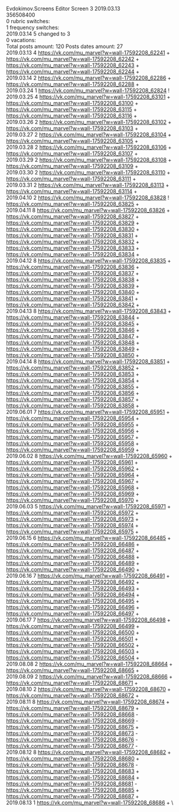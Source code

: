 Evdokimov.Screens	Editor Screen 3 2019.03.13\
356508400\
0 rubric switches:\
1 frequency switches:\
2019.03.14 5 changed to 3 \
0 vacations:\
Total posts amount: 120	Posts dates amount: 27\
2019.03.13 4 https://vk.com/mu_marvel?w=wall-17592208_62241 + https://vk.com/mu_marvel?w=wall-17592208_62242 + https://vk.com/mu_marvel?w=wall-17592208_62243 + https://vk.com/mu_marvel?w=wall-17592208_62244 + \
2019.03.14 2 https://vk.com/mu_marvel?w=wall-17592208_62286 + https://vk.com/mu_marvel?w=wall-17592208_62288 + \
2019.03.24 1 https://vk.com/mu_marvel?w=wall-17592208_62824 ! \
2019.03.25 4 https://vk.com/mu_marvel?w=wall-17592208_63101 + https://vk.com/mu_marvel?w=wall-17592208_63100 + https://vk.com/mu_marvel?w=wall-17592208_63115 + https://vk.com/mu_marvel?w=wall-17592208_63116 + \
2019.03.26 2 https://vk.com/mu_marvel?w=wall-17592208_63102 + https://vk.com/mu_marvel?w=wall-17592208_63103 + \
2019.03.27 2 https://vk.com/mu_marvel?w=wall-17592208_63104 + https://vk.com/mu_marvel?w=wall-17592208_63105 + \
2019.03.28 2 https://vk.com/mu_marvel?w=wall-17592208_63106 + https://vk.com/mu_marvel?w=wall-17592208_63107 + \
2019.03.29 2 https://vk.com/mu_marvel?w=wall-17592208_63108 + https://vk.com/mu_marvel?w=wall-17592208_63109 + \
2019.03.30 2 https://vk.com/mu_marvel?w=wall-17592208_63110 + https://vk.com/mu_marvel?w=wall-17592208_63111 + \
2019.03.31 2 https://vk.com/mu_marvel?w=wall-17592208_63113 + https://vk.com/mu_marvel?w=wall-17592208_63114 + \
2019.04.10 2 https://vk.com/mu_marvel?w=wall-17592208_63828 ! https://vk.com/mu_marvel?w=wall-17592208_63825 + \
2019.04.11 8 https://vk.com/mu_marvel?w=wall-17592208_63826 + https://vk.com/mu_marvel?w=wall-17592208_63827 + https://vk.com/mu_marvel?w=wall-17592208_63829 + https://vk.com/mu_marvel?w=wall-17592208_63830 + https://vk.com/mu_marvel?w=wall-17592208_63831 + https://vk.com/mu_marvel?w=wall-17592208_63832 + https://vk.com/mu_marvel?w=wall-17592208_63833 + https://vk.com/mu_marvel?w=wall-17592208_63834 + \
2019.04.12 8 https://vk.com/mu_marvel?w=wall-17592208_63835 + https://vk.com/mu_marvel?w=wall-17592208_63836 + https://vk.com/mu_marvel?w=wall-17592208_63837 + https://vk.com/mu_marvel?w=wall-17592208_63838 + https://vk.com/mu_marvel?w=wall-17592208_63839 + https://vk.com/mu_marvel?w=wall-17592208_63840 + https://vk.com/mu_marvel?w=wall-17592208_63841 + https://vk.com/mu_marvel?w=wall-17592208_63842 + \
2019.04.13 8 https://vk.com/mu_marvel?w=wall-17592208_63843 + https://vk.com/mu_marvel?w=wall-17592208_63844 + https://vk.com/mu_marvel?w=wall-17592208_63845 + https://vk.com/mu_marvel?w=wall-17592208_63846 + https://vk.com/mu_marvel?w=wall-17592208_63847 + https://vk.com/mu_marvel?w=wall-17592208_63848 + https://vk.com/mu_marvel?w=wall-17592208_63849 + https://vk.com/mu_marvel?w=wall-17592208_63850 + \
2019.04.14 8 https://vk.com/mu_marvel?w=wall-17592208_63851 + https://vk.com/mu_marvel?w=wall-17592208_63852 + https://vk.com/mu_marvel?w=wall-17592208_63853 + https://vk.com/mu_marvel?w=wall-17592208_63854 + https://vk.com/mu_marvel?w=wall-17592208_63855 + https://vk.com/mu_marvel?w=wall-17592208_63856 + https://vk.com/mu_marvel?w=wall-17592208_63857 + https://vk.com/mu_marvel?w=wall-17592208_63858 + \
2019.06.01 7 https://vk.com/mu_marvel?w=wall-17592208_65951 + https://vk.com/mu_marvel?w=wall-17592208_65954 + https://vk.com/mu_marvel?w=wall-17592208_65955 + https://vk.com/mu_marvel?w=wall-17592208_65956 + https://vk.com/mu_marvel?w=wall-17592208_65957 + https://vk.com/mu_marvel?w=wall-17592208_65958 + https://vk.com/mu_marvel?w=wall-17592208_65959 + \
2019.06.02 8 https://vk.com/mu_marvel?w=wall-17592208_65960 + https://vk.com/mu_marvel?w=wall-17592208_65961 + https://vk.com/mu_marvel?w=wall-17592208_65962 + https://vk.com/mu_marvel?w=wall-17592208_65964 + https://vk.com/mu_marvel?w=wall-17592208_65967 + https://vk.com/mu_marvel?w=wall-17592208_65968 + https://vk.com/mu_marvel?w=wall-17592208_65969 + https://vk.com/mu_marvel?w=wall-17592208_65970 + \
2019.06.03 5 https://vk.com/mu_marvel?w=wall-17592208_65971 + https://vk.com/mu_marvel?w=wall-17592208_65972 + https://vk.com/mu_marvel?w=wall-17592208_65973 + https://vk.com/mu_marvel?w=wall-17592208_65974 + https://vk.com/mu_marvel?w=wall-17592208_65975 + \
2019.06.15 6 https://vk.com/mu_marvel?w=wall-17592208_66485 + https://vk.com/mu_marvel?w=wall-17592208_66486 + https://vk.com/mu_marvel?w=wall-17592208_66487 + https://vk.com/mu_marvel?w=wall-17592208_66488 + https://vk.com/mu_marvel?w=wall-17592208_66489 + https://vk.com/mu_marvel?w=wall-17592208_66490 + \
2019.06.16 7 https://vk.com/mu_marvel?w=wall-17592208_66491 + https://vk.com/mu_marvel?w=wall-17592208_66492 + https://vk.com/mu_marvel?w=wall-17592208_66493 + https://vk.com/mu_marvel?w=wall-17592208_66494 + https://vk.com/mu_marvel?w=wall-17592208_66495 + https://vk.com/mu_marvel?w=wall-17592208_66496 + https://vk.com/mu_marvel?w=wall-17592208_66497 + \
2019.06.17 7 https://vk.com/mu_marvel?w=wall-17592208_66498 + https://vk.com/mu_marvel?w=wall-17592208_66499 + https://vk.com/mu_marvel?w=wall-17592208_66500 + https://vk.com/mu_marvel?w=wall-17592208_66501 + https://vk.com/mu_marvel?w=wall-17592208_66502 + https://vk.com/mu_marvel?w=wall-17592208_66503 + https://vk.com/mu_marvel?w=wall-17592208_66504 + \
2019.08.08 2 https://vk.com/mu_marvel?w=wall-17592208_68664 + https://vk.com/mu_marvel?w=wall-17592208_68665 + \
2019.08.09 2 https://vk.com/mu_marvel?w=wall-17592208_68666 + https://vk.com/mu_marvel?w=wall-17592208_68671 + \
2019.08.10 2 https://vk.com/mu_marvel?w=wall-17592208_68670 + https://vk.com/mu_marvel?w=wall-17592208_68672 + \
2019.08.11 8 https://vk.com/mu_marvel?w=wall-17592208_68674 + https://vk.com/mu_marvel?w=wall-17592208_68679 + https://vk.com/mu_marvel?w=wall-17592208_68668 - https://vk.com/mu_marvel?w=wall-17592208_68669 - https://vk.com/mu_marvel?w=wall-17592208_68675 + https://vk.com/mu_marvel?w=wall-17592208_68673 - https://vk.com/mu_marvel?w=wall-17592208_68676 - https://vk.com/mu_marvel?w=wall-17592208_68677 - \
2019.08.12 8 https://vk.com/mu_marvel?w=wall-17592208_68682 + https://vk.com/mu_marvel?w=wall-17592208_68680 + https://vk.com/mu_marvel?w=wall-17592208_68678 - https://vk.com/mu_marvel?w=wall-17592208_68683 + https://vk.com/mu_marvel?w=wall-17592208_68684 + https://vk.com/mu_marvel?w=wall-17592208_68681 - https://vk.com/mu_marvel?w=wall-17592208_68685 + https://vk.com/mu_marvel?w=wall-17592208_68687 + \
2019.08.13 1 https://vk.com/mu_marvel?w=wall-17592208_68686 + \
